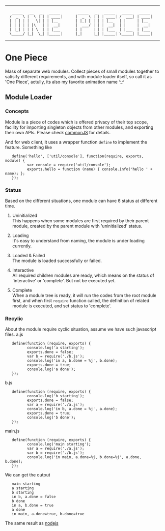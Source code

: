 *******************************************************************************
       _____   __   _   _____        _____   _   _____   _____   _____         
      /  _  \ |  \ | | | ____|      |  _  \ | | | ____| /  ___| | ____|        
      | | | | |   \| | | |__        | |_| | | | | |__   | |     | |__          
      | | | | | |\   | |  __|       |  ___/ | | |  __|  | |     |  __|         
      | |_| | | | \  | | |___       | |     | | | |___  | |___  | |___         
      \_____/ |_|  \_| |_____|      |_|     |_| |_____| \_____| |_____|        
                                                                               
*******************************************************************************

One Piece
=========

Mass of separate web modules.
Collect pieces of small modules together to satisify different requirements, and with module loader itself, 
so call it as 'One Piece', actully, its also my favorite animation name ^_^

Module Loader
-------------

### Concepts ###

Module is a piece of codes which is offered privacy of their top scope, 
facility for importing singleton objects from other modules, and exporting their own APIs.
Please check [commonJS](http://wiki.commonjs.org/wiki/Modules/1.1.1) for details.

And for web client, it uses a wrapper function `define` to implement the feature. Something like

       define('hello', ['util/console'], function(require, exports, module) {
              var console = require('util/console');
              exports.hello = function (name) { console.info('hello ' + name); };
       });

### Status ###

Based on the different situations, one module can have 6 status at different time.

1. Uninitialized  
       This happens when some modules are first required by their parent module, 
       created by the parent module with 'uninitialized' status.

2. Loading  
       It's easy to understand from naming, the module is under loading currently.

3. Loaded & Failed  
       The module is loaded successfully or failed.

4. Interactive  
       All required children modules are ready, which means on the status of 'interactive' or 'complete'.
       But not be executed yet.

5. Complete  
       When a module tree is ready, it will run the codes from the root module first, 
       and when first `require` function called, the definition of related module is executed, 
       and set status to 'complete'.

### Recylic ###

About the module require cyclic situation, assume we have such javascript files.
a.js

       define(function (require, exports) {
              console.log('a starting');
              exports.done = false;
              var b = require('./b.js');
              console.log('in a, b.done = %j', b.done);
              exports.done = true;
              console.log('a done');
       });

b.js

       define(function (require, exports) {
              console.log('b starting');
              exports.done = false;
              var a = require('./a.js');
              console.log('in b, a.done = %j', a.done);
              exports.done = true;
              console.log('b done');
       });

main.js

       define(function (require, exports) {
              console.log('main starting');
              var a = require('./a.js');
              var b = require('./b.js');
              console.log('in main, a.done=%j, b.done=%j', a.done, b.done);
       });
       
We can get the output

       main starting
       a starting
       b starting
       in b, a.done = false
       b done
       in a, b.done = true
       a done
       in main, a.done=true, b.done=true

The same result as [nodejs](http://nodejs.org/api/modules.html)

